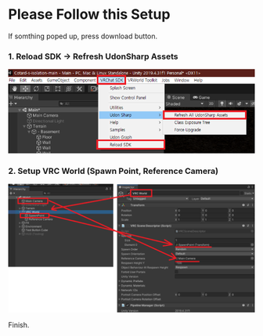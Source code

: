 # Please Follow this Setup

If somthing poped up, press download button.

### 1. Reload SDK -> Refresh UdonSharp Assets
![clone setup1](/etc/clone_setup1.png)

### 2. Setup VRC World (Spawn Point, Reference Camera)
![clone setup2](/etc/clone_setup2.png)

Finish.